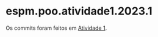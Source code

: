 # espm.poo.atividade1.2023.1
 
Os commits foram feitos em [Atividade 1](https://github.com/cauebucci/espm.poo.2023.1/tree/main/atividades/Atividade1/src).
